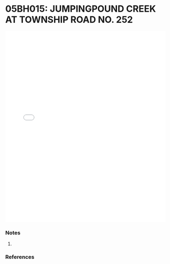 # 05BH015: JUMPINGPOUND CREEK AT TOWNSHIP ROAD NO. 252

<iframe src="/_static/stations/05BH015_fdc.html" width="100%" height="600" frameborder="0"></iframe>

### Notes
1. 

### References

